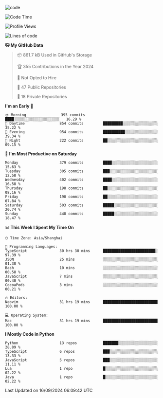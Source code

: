 
<!--
**liuyaanng/liuyaanng** is a ✨ _special_ ✨ repository because its `README.md` (this file) appears on your GitHub profile.

Here are some ideas to get you started:

- 🔭 I’m currently working on ...
- 🌱 I’m currently learning ...
- 👯 I’m looking to collaborate on ...
- 🤔 I’m looking for help with ...
- 💬 Ask me about ...
- 📫 How to reach me: ...
- 😄 Pronouns: ...
- ⚡ Fun fact: ...
-->


![code](https://cdn.jsdelivr.net/gh/liuyaanng/liuyaanng@1.0/code.gif) 

<!--START_SECTION:waka-->
![Code Time](http://img.shields.io/badge/Code%20Time-807%20hrs%2034%20mins-blue)

![Profile Views](http://img.shields.io/badge/Profile%20Views-0-blue)

![Lines of code](https://img.shields.io/badge/From%20Hello%20World%20I%27ve%20Written-14.7%20million%20lines%20of%20code-blue)

**🐱 My GitHub Data** 

> 📦 861.7 kB Used in GitHub's Storage 
 > 
> 🏆 355 Contributions in the Year 2024
 > 
> 🚫 Not Opted to Hire
 > 
> 📜 47 Public Repositories 
 > 
> 🔑 18 Private Repositories 
 > 
**I'm an Early 🐤** 

```text
🌞 Morning                395 commits         ████░░░░░░░░░░░░░░░░░░░░░   16.29 % 
🌆 Daytime                854 commits         █████████░░░░░░░░░░░░░░░░   35.22 % 
🌃 Evening                954 commits         ██████████░░░░░░░░░░░░░░░   39.34 % 
🌙 Night                  222 commits         ██░░░░░░░░░░░░░░░░░░░░░░░   09.15 % 
```
📅 **I'm Most Productive on Saturday** 

```text
Monday                   379 commits         ████░░░░░░░░░░░░░░░░░░░░░   15.63 % 
Tuesday                  305 commits         ███░░░░░░░░░░░░░░░░░░░░░░   12.58 % 
Wednesday                402 commits         ████░░░░░░░░░░░░░░░░░░░░░   16.58 % 
Thursday                 198 commits         ██░░░░░░░░░░░░░░░░░░░░░░░   08.16 % 
Friday                   190 commits         ██░░░░░░░░░░░░░░░░░░░░░░░   07.84 % 
Saturday                 503 commits         █████░░░░░░░░░░░░░░░░░░░░   20.74 % 
Sunday                   448 commits         █████░░░░░░░░░░░░░░░░░░░░   18.47 % 
```


📊 **This Week I Spent My Time On** 

```text
🕑︎ Time Zone: Asia/Shanghai

💬 Programming Languages: 
TypeScript               30 hrs 30 mins      ████████████████████████░   97.39 % 
JSON                     25 mins             ░░░░░░░░░░░░░░░░░░░░░░░░░   01.38 % 
Bash                     10 mins             ░░░░░░░░░░░░░░░░░░░░░░░░░   00.58 % 
JavaScript               7 mins              ░░░░░░░░░░░░░░░░░░░░░░░░░   00.40 % 
CocoaPods                3 mins              ░░░░░░░░░░░░░░░░░░░░░░░░░   00.21 % 

🔥 Editors: 
Neovim                   31 hrs 19 mins      █████████████████████████   100.00 % 

💻 Operating System: 
Mac                      31 hrs 19 mins      █████████████████████████   100.00 % 
```

**I Mostly Code in Python** 

```text
Python                   13 repos            ███████░░░░░░░░░░░░░░░░░░   28.89 % 
TypeScript               6 repos             ███░░░░░░░░░░░░░░░░░░░░░░   13.33 % 
JavaScript               5 repos             ███░░░░░░░░░░░░░░░░░░░░░░   11.11 % 
Lua                      1 repo              █░░░░░░░░░░░░░░░░░░░░░░░░   02.22 % 
Java                     1 repo              █░░░░░░░░░░░░░░░░░░░░░░░░   02.22 % 
```




 Last Updated on 16/09/2024 06:09:42 UTC
<!--END_SECTION:waka-->
